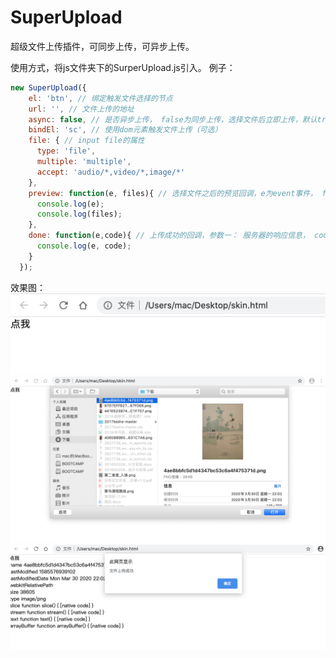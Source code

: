 # SuperUpload
超级文件上传插件，可同步上传，可异步上传。

使用方式，将js文件夹下的SurperUpload.js引入。
例子：
~~~js
new SuperUpload({
    el: 'btn', // 绑定触发文件选择的节点
    url: '', // 文件上传的地址
    async: false, // 是否异步上传， false为同步上传，选择文件后立即上传，默认true异步上传
    bindEl: 'sc', // 使用dom元素触发文件上传（可选）
    file: { // input file的属性
      type: 'file',
      multiple: 'multiple',
      accept: 'audio/*,video/*,image/*'
    },
    preview: function(e, files){ // 选择文件之后的预览回调，e为event事件， files为文件对象，如果设置了multiple则为files列表，否则问file对象
      console.log(e);
      console.log(files);
    },
    done: function(e,code){ // 上传成功的回调，参数一： 服务器的响应信息， code成功为200，异常为500
      console.log(e, code);
    }
  });

~~~
效果图：
![Image text]( https://github.com/ME-liuchunfu/SuperUpload/blob/master/image/111.png)
![Image text]( https://github.com/ME-liuchunfu/SuperUpload/blob/master/image/222.png)
![Image text]( https://github.com/ME-liuchunfu/SuperUpload/blob/master/image/333.png)

